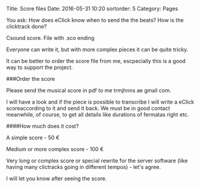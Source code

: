 Title: Score files
Date: 2016-05-31 10:20
sortorder: 5
Category: Pages

You ask: How does eClick know when to send the the beats? How is the clicktrack done?

Csound score. File with .sco ending

Everyone can write it, but with more complex pieces it can be quite tricky.

It can be better to order the score file from me, escpecially this is a good way to support the project.

###Order the score

Please send the musical score in pdf to me trmjhnns ae gmail com.

I will have a look and if the piece is possible to transcribe I will write a eClick scoreaccording to it and send it back. We must be in good contact meanwhile, of course, to get all details like durations of fermatas right etc.

####How much does it cost?

A simple score - 50 €

Medium or more complex score - 100 €

Very long or complex score or special rewrite for the server software (like having many clictracks going in different tempos) - let's agree.

I will let you know after seeing the score.
